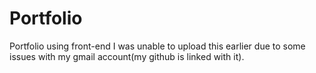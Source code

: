 # Portfolio
Portfolio using front-end
I was unable to upload this earlier due to some issues with my gmail account(my github is linked with it).

